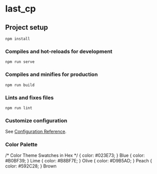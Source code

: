 # last_cp

## Project setup
```
npm install
```

### Compiles and hot-reloads for development
```
npm run serve
```

### Compiles and minifies for production
```
npm run build
```

### Lints and fixes files
```
npm run lint
```

### Customize configuration
See [Configuration Reference](https://cli.vuejs.org/config/).


### Color Palette
/* Color Theme Swatches in Hex */
{ color: #023E73; } Blue
{ color: #B0BF39; } Lime
{ color: #B8BF7E; } Olive
{ color: #D9B5AD; } Peach
{ color: #592C28; } Brown

